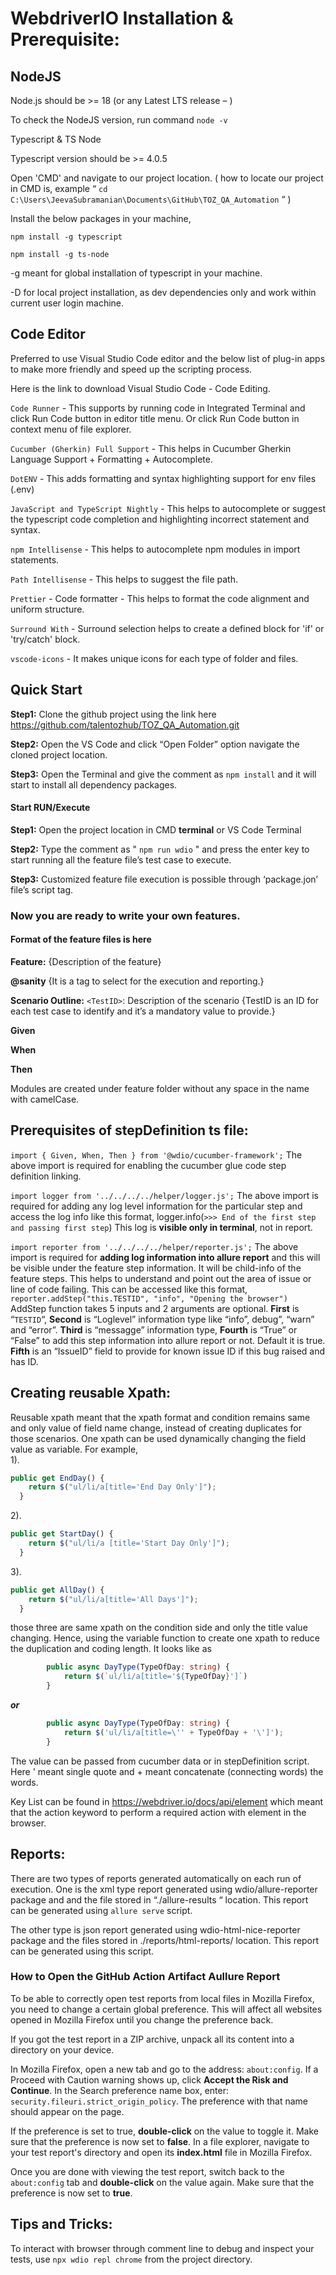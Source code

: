 # WebdriverIO Installation & Prerequisite:

## NodeJS

Node.js should be >= 18 (or any Latest LTS release –  )

To check the NodeJS version, run command `node -v`

Typescript & TS Node

Typescript version should be >= 4.0.5

Open 'CMD' and navigate to our project location. ( how to locate our project in CMD is, example “ `cd` `C:\Users\JeevaSubramanian\Documents\GitHub\TOZ_QA_Automation` “ )

Install the below packages in your machine,

`npm install -g typescript`

`npm install -g ts-node`

-g meant for global installation of typescript in your machine.

-D for local project installation, as dev dependencies only and work within current user login machine.

## Code Editor

Preferred to use Visual Studio Code editor and the below list of plug-in apps to make more friendly and speed up the scripting process.

Here is the link to download Visual Studio Code - Code Editing.

`Code Runner` - This supports by running code in Integrated Terminal and click Run Code button in editor title menu. Or click Run Code  button in context menu of file explorer.

`Cucumber (Gherkin) Full Support` - This helps in Cucumber Gherkin Language Support + Formatting + Autocomplete.

`DotENV` - This adds formatting and syntax highlighting support for env files (.env)

`JavaScript and TypeScript Nightly` - This helps to autocomplete or suggest the typescript code completion and highlighting incorrect statement and syntax. 

`npm Intellisense` - This helps to autocomplete npm modules in import statements.

`Path Intellisense` - This helps to suggest the file path.

`Prettier` - Code formatter - This helps to format the code alignment and uniform structure. 

`Surround With` - Surround selection helps to create a defined block for 'if' or 'try/catch' block.

`vscode-icons` - It makes unique icons for each type of folder and files.

## Quick Start

**Step1:** Clone the github project using the link here https://github.com/talentozhub/TOZ_QA_Automation.git

**Step2:** Open the VS Code and click “Open Folder” option navigate the cloned project location.

**Step3:** Open the Terminal and give the comment as `npm install` and it will start to install all dependency packages.

#### Start RUN/Execute

**Step1:** Open the project location in CMD **terminal** or VS Code Terminal

**Step2:** Type the comment as " `npm run wdio` " and press the enter key to start running all the feature file’s test case to execute. 

**Step3:** Customized feature file execution is possible through ‘package.jon’ file’s script tag. 



### Now you are ready to write your own features.

#### Format of the feature files is here

**Feature:** {Description of the feature}

**@sanity** {It is a tag to select for the execution and reporting.}

**Scenario Outline:** `<TestID>`: Description of the scenario  {TestID is an ID for each test case to identify and it’s a mandatory value to provide.}

**Given**

**When**

**Then**

Modules are created under feature folder without any space in the name with camelCase.



## Prerequisites of stepDefinition ts file:

`import { Given, When, Then } from '@wdio/cucumber-framework';`
The above import is required for enabling the cucumber glue code step definition linking.

`import logger from '../../../../helper/logger.js';`
The above import is required for adding any log level information for the particular step and access the log info like this format, logger.info(`>>> End of the first step and passing first step`) This log is **visible only in terminal**, not in report. 

`import reporter from '../../../../helper/reporter.js';`
The above import is required for **adding log information into allure report** and this will be visible under the feature step information. It will be child-info of the feature steps. This helps to understand and point out the area of issue or line of code failing.  This can be accessed like this format, `reporter.addStep("this.TESTID", "info", "Opening the browser")` AddStep function takes 5 inputs and 2 arguments are optional. **First** is “`TESTID`“, **Second** is “Loglevel” information type like “info”, debug”, “warn” and “error”. **Third** is “messagge” information type, **Fourth** is “True” or “False” to add this step information into allure report or not. Default it is true. **Fifth** is an “IssueID” field to provide for known issue ID if this bug raised and has ID.

## Creating reusable Xpath: 
Reusable xpath meant that the xpath format and condition remains same and only value of field name change, instead of creating duplicates for those scenarios. One xpath can be used dynamically changing the field value as variable. For example,  
1). 
```typescript
public get EndDay() {
    return $("ul/li/a[title='End Day Only']");
  }
```
2). 
```typescript
public get StartDay() {
    return $("ul/li/a [title='Start Day Only']");
  }
```
3). 
```typescript
public get AllDay() {
    return $("ul/li/a[title='All Days']");
  }
```
those three are same xpath on the condition side and only the title value changing. Hence, using the variable function to create one xpath to reduce the duplication and coding length. It looks like as 

```typescript
        public async DayType(TypeOfDay: string) {
            return $(`ul/li/a[title='${TypeOfDay}']`)
        }
```
***or***
```typescript
        public async DayType(TypeOfDay: string) {
            return $('ul/li/a[title=\'' + TypeOfDay + '\']');
        }
```
The value can be passed from cucumber data or in stepDefinition script. Here \' meant single quote and + meant concatenate (connecting words) the words.  

Key List can be found in https://webdriver.io/docs/api/element  which meant that the action keyword to perform a required action with element in the browser.


## Reports:

There are two types of reports generated automatically on each run of execution. One is the xml type report generated using wdio/allure-reporter package and and the file stored in “./allure-results “ location. This report can be generated using `allure serve` script.

The other type is json report generated using wdio-html-nice-reporter package and the files stored in ./reports/html-reports/ location. This report can be generated using this script.

### How to Open the GitHub Action Artifact Aullure Report
To be able to correctly open test reports from local files in Mozilla Firefox, you need to change a certain global preference. This will affect all websites opened in Mozilla Firefox until you change the preference back.

If you got the test report in a ZIP archive, unpack all its content into a directory on your device.

In Mozilla Firefox, open a new tab and go to the address: `about:config`. 
If a Proceed with Caution warning shows up, click **Accept the Risk and Continue**. 
In the Search preference name box, enter: `security.fileuri.strict_origin_policy`. 
The preference with that name should appear on the page.

If the preference is set to true, **double-click** on the value to toggle it.
Make sure that the preference is now set to **false**.
In a file explorer, navigate to your test report's directory and open its **index.html** file in Mozilla Firefox.

Once you are done with viewing the test report, switch back to the `about:config` tab and **double-click** on the value again.
Make sure that the preference is now set to **true**.

## Tips and Tricks:

To interact with browser through comment line to debug and inspect your tests, use  `npx wdio repl chrome` from the project directory.

